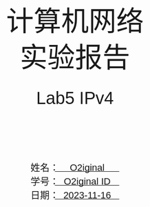 <!DOCTYPE html>
<html lang="en">
<head>
    <meta charset="UTF-8">
    <meta name="viewport" content="width=device-width, initial-scale=1.0">
    <title>实验报告封面</title>
    <style>
        .cover {
            font-family: 华文楷体, sans-serif;
            font-size: 18pt;
            margin-top: 0px;
            padding: 0;
            display: flex;
            align-items: center;
            justify-content: center;
            min-height: 100vh;
            /* page-break-before: auto;  或者直接删除这行 */
        }
        .cover #cover {
            text-align: center;
            position: relative;
        }
        .cover #logo {
            max-width: 100%;
            margin: 40px auto;
            display: block;
        }
        .cover #course {
            font-family: "华文行楷", sans-serif;
            font-size: 64px;
            margin: 20px;
            line-height: 1.3;
        }
        .cover #experiment {
            font-family: "华文楷体", sans-serif;
            font-size: 40px;
            margin: 30px 0;
        }
        .cover #info {
            text-align: center;
            margin: 20px;
            margin-top: 120px;
            position: relative;
        }
        .cover #info span {
            display: inline-block;
            text-align: left;
        }
        .cover #info span.label {
            font-family: "华文楷体", sans-serif;
            font-size: 22px;
            width: 100px;
        }
        .cover #info span.line {
            border-bottom: 1px solid #000;
            width: 150px;
            margin-bottom: -2pt;
            margin-left: -50px;
            display: inline-block;
            position: relative;
        }
        .cover #info span.text {
            position: absolute;
            font-family: "华文楷体", sans-serif;
            font-size: 22px;
            top: -16pt;
            left: 0;
            right: 0;
            text-align: center;
        }
    </style>
</head>
<body>
    <div class="cover">
        <div id="cover">
                        <div id="course">计算机网络<br/>实验报告</div>
            <div id="experiment">Lab5  IPv4</div>
            <div id="info">
                <span class="label">姓名：</span>
                <span class="line">
                    <span class="text">O2iginal</span>
                </span><br>
                <span class="label">学号：</span>
                <span class="line">
                    <span class="text">O2iginal ID</span>
                </span><br>
                <span class="label">日期：</span>
                <span class="line">
                    <span class="text">2023-11-16</span>
                </span>
            </div>
        </div>
    </div>
</body>
</html>


<div>
    <div style="width:80px;float:left; font-family:方正公文黑体;">
        实验目的：
    </div>
    <div style="overflow:hidden; font-family:华文楷体;">
        通过WireShark抓包了解IP协议。
    </div>
    <div style="width:80px;float:left; font-family:方正公文黑体;">
        实验环境：
    </div>
    <div style="overflow:hidden; font-family:华文楷体;">
        WireShark；wget/curl；traceroute/tracert；
    </div>
</div>
<hr>
<center>
    <b>
        <h1>实验报告目录</h1>
    </b>
</center>

[TOC]

# Step 1: Capture a Trace

## 1.1 wget获取文件

选择`http://csapp.cs.cmu.edu/`。

wget抓取网页的命令为`wget http://csapp.cs.cmu.edu/`，抓取结果如下：

![Alt text](lab5-ipv4.assets/image-2.png)

## 1.2 traceroute获取传输路径

使用`traceroute csapp.cs.cmu.edu`命令获取传输路径，结果如下：

```sh
$ tracert csapp.cs.cmu.edu

Tracing route to csapptest.cs.cmu.edu [128.2.100.230]
over a maximum of 30 hops:

  1     *        *        *     Request timed out.
  2     4 ms     2 ms     3 ms  172.19.251.13
  3     5 ms     3 ms     3 ms  172.16.201.66
  4     *        *        *     Request timed out.
  5    11 ms     5 ms     4 ms  202.112.42.17
  6     4 ms     5 ms     4 ms  101.4.113.66
  7     *        *        *     Request timed out.
  8     *        *        *     Request timed out.
  9     4 ms     4 ms     3 ms  210.25.189.237
 10     5 ms     6 ms     4 ms  210.25.187.50
 11    10 ms     3 ms     3 ms  210.25.187.41
 12   175 ms   173 ms   173 ms  210.25.189.50
 13   184 ms   188 ms   173 ms  210.25.189.134
 14   234 ms   234 ms   235 ms  fourhundredge-0-0-0-2.4079.core2.salt.net.internet2.edu [163.253.1.115]
 15   241 ms   233 ms   237 ms  fourhundredge-0-0-0-23.4079.core1.salt.net.internet2.edu [163.253.1.32]
 16   235 ms   232 ms   235 ms  fourhundredge-0-0-0-0.4079.core1.denv.net.internet2.edu [163.253.1.170]
 17   235 ms   238 ms   238 ms  fourhundredge-0-0-0-0.4079.core1.kans.net.internet2.edu [163.253.1.243]
 18   236 ms   234 ms   233 ms  fourhundredge-0-0-0-3.4079.core2.chic.net.internet2.edu [163.253.1.244]
 19   235 ms   235 ms   235 ms  fourhundredge-0-0-0-3.4079.core2.eqch.net.internet2.edu [163.253.2.19]
 20   236 ms   240 ms   235 ms  fourhundredge-0-0-0-0.4079.core2.clev.net.internet2.edu [163.253.2.16]
 21   236 ms   237 ms   238 ms  fourhundredge-0-0-0-3.4079.core2.ashb.net.internet2.edu [163.253.1.138]
 22   240 ms   235 ms   240 ms  fourhundredge-0-0-0-1.4079.core1.phil.net.internet2.edu [163.253.1.137]
 23   242 ms   232 ms   235 ms  163.253.5.33
 24     *        *        *     Request timed out.
 25   252 ms   258 ms   254 ms  CORE0-POD-I-DCNS-8500.GW.CMU.NET [128.2.0.181]
 26   242 ms   243 ms   245 ms  POD-E-CORE0.GW.CMU.NET [128.2.0.162]
 27   243 ms   242 ms   243 ms  GHC89.GHC.ANDREW.CMU.EDU [128.2.100.230]

Trace complete.
```

## 1.3 WireShark抓包

抓取前准备：
1. 设置过滤器为`tcp.port==80`;
2. 打开`network name resolution`选项；
3. 关闭`capture packets in promiscuous mode`选项；

再次使用`wget http://csapp.cs.cmu.edu/`命令抓取网页，抓包结果如下：

![Alt text](lab5-ipv4.assets/image-4.png)


# Step 2: Inspect the Trace

选择Wireshark抓取的其中一个包，查看IP头部，结果如下：

```sh
Internet Protocol Version 4, Src: GHC89.GHC.ANDREW.CMU.EDU (128.2.100.230), Dst: 172.23.139.105 (172.23.139.105)
    0100 .... = Version: 4
    .... 0101 = Header Length: 20 bytes (5)
    Differentiated Services Field: 0x00 (DSCP: CS0, ECN: Not-ECT)
    Total Length: 1420
    Identification: 0x26df (9951)
    010. .... = Flags: 0x2, Don't fragment
    ...0 0000 0000 0000 = Fragment Offset: 0
    Time to Live: 38
    Protocol: TCP (6)
    Header Checksum: 0x0c24 [validation disabled]
    [Header checksum status: Unverified]
    Source Address: GHC89.GHC.ANDREW.CMU.EDU (128.2.100.230)
    Destination Address: 172.23.139.105 (172.23.139.105)
```

其中，
- `Version`为4，表示为IPv4；（**字段长**4bit）
- `Header Length`为20，表示头部长度为20字节；（**字段长**4bit）
- `Differentiated Services Field`为0x00，表示服务类型为CS0，ECN为Not-ECT；（**字段长**8bit）
- `Total Length`为1420，表示总长度为1420字节；（**字段长**16bit）
- `Identification`为0x26df，表示标识符为9951；（**字段长**16bit）
- `Flags`为0x2，表示不分片；（**字段长**3bit）
- `Fragment Offset`为0，表示分片偏移为0；（**字段长**13bit）
- `Time to Live`为38，表示生存时间为38；（**字段长**8bit）
- `Protocol`为6，表示上层协议为TCP；（**字段长**8bit）
- `Header Checksum`为0x0c24，表示头部校验和为0x0c24；（**字段长**16bit）
- `Source Address`为GHC89.GHC.ANDREW.CMU.EDU (128.2.100.230)，表示源地址为 128.2.100.230；（**字段长**32bit）
- `Destination Address`为172.23.139.105，表示目的地址为172.23.139.105；（**字段长**32bit）

# Step 3: IP Packet Structure

## 绘制IP头部结构图

绘制IP头部结构图如下：

![Alt text](lab5-ipv4.assets/IP%E5%A4%B4%E7%BB%93%E6%9E%84%E5%9B%BE.png)

## 问题1：本机与服务器的IP地址

- 本机的IP地址为`172.23.139.105`；
- 服务器的IP地址为`128.2.100.230`；

![Alt text](lab5-ipv4.assets/image-5.png)

## 问题2：IP数据报的总长度

Total Length字段包括IP头部和IP负载，表示IP数据包（头部+负载）的总大小，以字节为单位。

在上述抓包结果中，Total Length字段为1420，表示IP数据包的总长度为1420字节。
IP头部总长为 4+4+8+16+16+3+13+8+8+16+32+32=160bit=20B，IP负载总长为1420-20=1400字节。

## 问题3：Identification字段数值

Identification字段用于唯一标识主机发送的每一个数据报，用于数据报的重组。
- 同一个主机发送的每个数据报的Identification字段数值都不同。
- 由Wireshark抓包结果可知，同一主机发送的多个数据报的Identification字段数值连续递增，即每个数据报的Identification字段数值为上一个数据报的Identification字段数值加1。
  - 对于本机发送的数据报，Identification字段数值从最初建立连接请求的22994开始，逐次连续递增，增加至最后的22998；
  - 对于服务器发送的数据报，Identification字段，在第一个数据报（SYN ACK）中数值为0，下一个为9950，而后逐次连续递增，增加至最后连接拆除时的9957.

## 问题4：本机发送的数据包的TTL值

- 本机发送的数据包的TTL值均为128；
- 128并不是最大TTL值，因TTL值的最大值为255（即二进制下的11111111，而128的二进制表示为10000000）。

本机发送的数据包的TTL值均为128，如下图所示：
![Alt text](lab5-ipv4.assets/image-6.png)

## 问题5：如何判断数据包是否被分段

确定数据包是否未被分段：检查IP头部中的Flags字段。
- 如果“不分段”（DF）标志被设置，这意味着在其传输过程中数据包不应被分段；
- 如果“更多分段”（MF）标志被设置，这意味着数据包是分段的一部分，而且还有更多的分段；

如下图所示的抓包得到的数据包中，Flags字段为0x2，表示不分段。
![Alt text](lab5-ipv4.assets/image-7.png)

## 问题6：IP头部长度如何确定

- IP头部的长度由Header Length字段确定。
- 编码方式：Header Length字段是一个4位字段，它指定头部中32位字的数量。
- 在下图数据包中，Header Length字段的值为5，表示头部长度为5*32=160bit=20B。

![Alt text](lab5-ipv4.assets/image-8.png)

# Step 4: Internet Paths

绘制本机到服务器的路径图。

![Alt text](lab5-ipv4.assets/%E7%BD%91%E7%BB%9C%E8%B7%AF%E5%BE%84%E5%9B%BE.png)

本机IP地址为`172.23.139.105`，traceroute结果如下：

```sh
$ tracert csapp.cs.cmu.edu

Tracing route to csapptest.cs.cmu.edu [128.2.100.230]
over a maximum of 30 hops:

  1     *        *        *     Request timed out.
  2     4 ms     2 ms     3 ms  172.19.251.13
  3     5 ms     3 ms     3 ms  172.16.201.66
  4     *        *        *     Request timed out.
  5    11 ms     5 ms     4 ms  202.112.42.17
  6     4 ms     5 ms     4 ms  101.4.113.66
  7     *        *        *     Request timed out.
  8     *        *        *     Request timed out.
  9     4 ms     4 ms     3 ms  210.25.189.237
 10     5 ms     6 ms     4 ms  210.25.187.50
 11    10 ms     3 ms     3 ms  210.25.187.41
 12   175 ms   173 ms   173 ms  210.25.189.50
 13   184 ms   188 ms   173 ms  210.25.189.134
 14   234 ms   234 ms   235 ms  fourhundredge-0-0-0-2.4079.core2.salt.net.internet2.edu [163.253.1.115]
 15   241 ms   233 ms   237 ms  fourhundredge-0-0-0-23.4079.core1.salt.net.internet2.edu [163.253.1.32]
 16   235 ms   232 ms   235 ms  fourhundredge-0-0-0-0.4079.core1.denv.net.internet2.edu [163.253.1.170]
 17   235 ms   238 ms   238 ms  fourhundredge-0-0-0-0.4079.core1.kans.net.internet2.edu [163.253.1.243]
 18   236 ms   234 ms   233 ms  fourhundredge-0-0-0-3.4079.core2.chic.net.internet2.edu [163.253.1.244]
 19   235 ms   235 ms   235 ms  fourhundredge-0-0-0-3.4079.core2.eqch.net.internet2.edu [163.253.2.19]
 20   236 ms   240 ms   235 ms  fourhundredge-0-0-0-0.4079.core2.clev.net.internet2.edu [163.253.2.16]
 21   236 ms   237 ms   238 ms  fourhundredge-0-0-0-3.4079.core2.ashb.net.internet2.edu [163.253.1.138]
 22   240 ms   235 ms   240 ms  fourhundredge-0-0-0-1.4079.core1.phil.net.internet2.edu [163.253.1.137]
 23   242 ms   232 ms   235 ms  163.253.5.33
 24     *        *        *     Request timed out.
 25   252 ms   258 ms   254 ms  CORE0-POD-I-DCNS-8500.GW.CMU.NET [128.2.0.181]
 26   242 ms   243 ms   245 ms  POD-E-CORE0.GW.CMU.NET [128.2.0.162]
 27   243 ms   242 ms   243 ms  GHC89.GHC.ANDREW.CMU.EDU [128.2.100.230]

Trace complete.
```

# Step 5: IP Header Checksum

选择一个数据包，其20B的IP头部16进制值如下：
```txt
4500058c26df400026060c24800264e6ac178b69
```

将之拆分成10个16位的字段，如下：
```txt
4500 058c 26df 4000 2606 0c24 8002 64e6 ac17 8b69
```

将这10个字段相加，如下：
```txt
4500 + 058c + 26df + 4000 + 2606 + 0c24 + 8002 + 64e6 + ac17 + 8b69 = 2FFFD
```

计算1的补码总和:
```txt
FFFD + (2FFFD >> 16) = FFFD + 0002 = FFFF
```

0xffff在1的补码形式中是零，因此，该数据包的IP头部校验和验证正确。

查看WireShark抓包的Checksum字段，如下图所示，与计算结果一致（correct）。

![Alt text](lab5-ipv4.assets/image-9.png)



